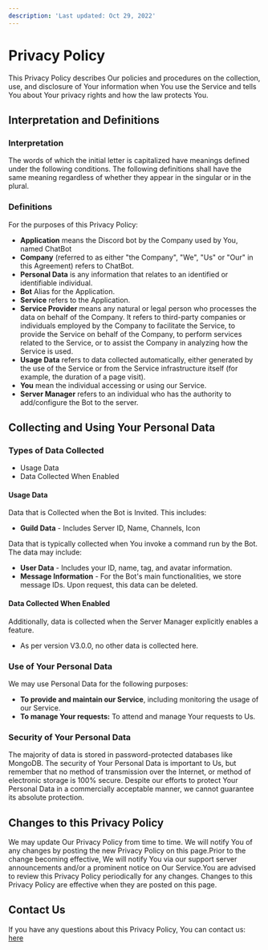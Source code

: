 ```yaml
---
description: 'Last updated: Oct 29, 2022'
---
```


# Privacy Policy

This Privacy Policy describes Our policies and procedures on the collection, use, and disclosure of Your information when You use the Service and tells You about Your privacy rights and how the law protects You.

## Interpretation and Definitions

### Interpretation

The words of which the initial letter is capitalized have meanings defined under the following conditions. The following definitions shall have the same meaning regardless of whether they appear in the singular or in the plural.

### Definitions <a href="#definitions" id="definitions"></a>

For the purposes of this Privacy Policy:

* **Application** means the Discord bot by the Company used by You, named ChatBot
* **Company** (referred to as either "the Company", "We", "Us" or "Our" in this Agreement) refers to ChatBot.
* **Personal Data** is any information that relates to an identified or identifiable individual.
* **Bot** Alias for the Application.
* **Service** refers to the Application.
* **Service Provider** means any natural or legal person who processes the data on behalf of the Company. It refers to third-party companies or individuals employed by the Company to facilitate the Service, to provide the Service on behalf of the Company, to perform services related to the Service, or to assist the Company in analyzing how the Service is used.
* **Usage Data** refers to data collected automatically, either generated by the use of the Service or from the Service infrastructure itself (for example, the duration of a page visit).
* **You** mean the individual accessing or using our Service.
* **Server Manager** refers to an individual who has the authority to add/configure the Bot to the server.

## Collecting and Using Your Personal Data <a href="#collecting-and-using-your-personal-data" id="collecting-and-using-your-personal-data"></a>

### Types of Data Collected <a href="#types-of-data-collected" id="types-of-data-collected"></a>

* Usage Data
* Data Collected When Enabled

#### Usage Data <a href="#usage-data" id="usage-data"></a>

Data that is Collected when the Bot is Invited. This includes:

* **Guild Data** - Includes Server ID, Name, Channels, Icon

Data that is typically collected when You invoke a command run by the Bot. The data may include:

* **User Data** - Includes your ID, name, tag, and avatar information.
* **Message Information** - For the Bot's main functionalities, we store message IDs. Upon request, this data can be deleted.

#### Data Collected When Enabled <a href="#data-collected-when-enabled" id="data-collected-when-enabled"></a>

Additionally, data is collected when the Server Manager explicitly enables a feature.

* As per version V3.0.0, no other data is collected here.

### Use of Your Personal Data <a href="#use-of-your-personal-data" id="use-of-your-personal-data"></a>

We may use Personal Data for the following purposes:

* **To provide and maintain our Service**, including monitoring the usage of our Service.
* **To manage Your requests:** To attend and manage Your requests to Us.

### Security of Your Personal Data <a href="#security-of-your-personal-data" id="security-of-your-personal-data"></a>

The majority of data is stored in password-protected databases like MongoDB. The security of Your Personal Data is important to Us, but remember that no method of transmission over the Internet, or method of electronic storage is 100% secure. Despite our efforts to protect Your Personal Data in a commercially acceptable manner, we cannot guarantee its absolute protection.

## Changes to this Privacy Policy <a href="#changes-to-this-privacy-policy" id="changes-to-this-privacy-policy"></a>

We may update Our Privacy Policy from time to time. We will notify You of any changes by posting the new Privacy Policy on this page.Prior to the change becoming effective, We will notify You via our support server announcements and/or a prominent notice on Our Service.You are advised to review this Privacy Policy periodically for any changes. Changes to this Privacy Policy are effective when they are posted on this page.

## Contact Us <a href="#contact-us" id="contact-us"></a>

If you have any questions about this Privacy Policy, You can contact us: [here](mailto:priyamvishwakarma7@gmail.com)
